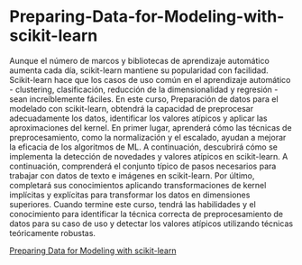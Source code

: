# Preparing-Data-for-Modeling-with-scikit-learn

Aunque el número de marcos y bibliotecas de aprendizaje automático aumenta cada día, scikit-learn mantiene su popularidad con facilidad. Scikit-learn hace que los casos de uso común en el aprendizaje automático - clustering, clasificación, reducción de la dimensionalidad y regresión - sean increíblemente fáciles. En este curso, Preparación de datos para el modelado con scikit-learn, obtendrá la capacidad de preprocesar adecuadamente los datos, identificar los valores atípicos y aplicar las aproximaciones del kernel. En primer lugar, aprenderá cómo las técnicas de preprocesamiento, como la normalización y el escalado, ayudan a mejorar la eficacia de los algoritmos de ML. A continuación, descubrirá cómo se implementa la detección de novedades y valores atípicos en scikit-learn. A continuación, comprenderá el conjunto típico de pasos necesarios para trabajar con datos de texto e imágenes en scikit-learn. Por último, completará sus conocimientos aplicando transformaciones de kernel implícitas y explícitas para transformar los datos en dimensiones superiores. Cuando termine este curso, tendrá las habilidades y el conocimiento para identificar la técnica correcta de preprocesamiento de datos para su caso de uso y detectar los valores atípicos utilizando técnicas teóricamente robustas.

[
Preparing Data for Modeling with scikit-learn](https://app.pluralsight.com/library/courses/preparing-data-modeling-scikit-learn/table-of-contents)
